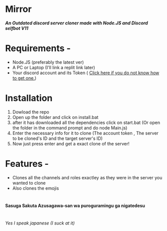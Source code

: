 # Mirror

***An Outdated discord server cloner made with Node.JS and Discord selfbot V11*** 

# Requirements -
- Node.JS (preferably the latest ver)
- A PC or Laptop (I'll link a replit link later)
- Your discord account and its Token ( [Click here if you do not know how to get one.](https://www.youtube.com/watch?v=YEgFvgg7ZPI))

# Installation

1. Dowload the repo
2. Open up the folder and click on install.bat
3. after it has downloaded all the dependencies click on start.bat (Or open the folder in the command prompt and do node Main.js)
4. Enter the necessary info for it to clone (The account token , The server to be cloned's ID and the target server's ID) 
5. Now just press enter and get a exact clone of the server!




# Features -

 - Clones all the channels and roles exactley as they were in the server you wanted to clone
 - Also clones the emojis

#
**Sasuga Sakuta Azusagawa-san wa puroguramingu ga nigatedesu**
# 
*Yes I speak japanese (I suck at it)*